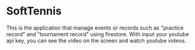 # SoftTennis


This is the application that manage events or records such as "practice record" and "tournament record" using firestore.
With input your youtube api key, you can see the video on the screen and watch youtube videos.
